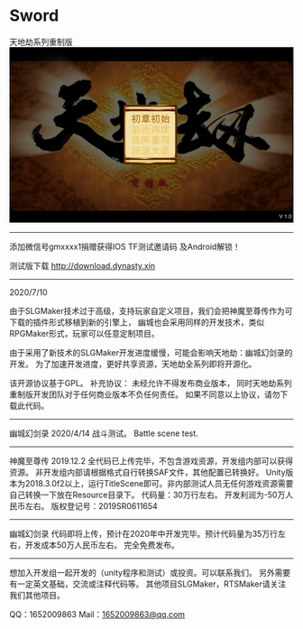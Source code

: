# Sword
天地劫系列重制版
![](https://github.com/foxgame/Sword/blob/master/Man/Client/Assets/screen.png)

---------------------------------------------------------------------------
添加微信号gmxxxx1捐赠获得IOS TF测试邀请码 及Android解锁！

测试版下载
http://download.dynasty.xin

---------------------------------------------------------------------------
2020/7/10

由于SLGMaker技术过于高级，支持玩家自定义项目，我们会把神魔至尊传作为可下载的插件形式移植到新的引擎上，
幽城也会采用同样的开发技术，类似RPGMaker形式，玩家可以任意定制项目。

由于采用了新技术的SLGMaker开发进度缓慢，可能会影响天地劫：幽城幻剑录的开发。
为了加速开发进度，更好共享资源，天地劫全系列即将开源化。

该开源协议基于GPL。 
补充协议： 
未经允许不得发布商业版本，
同时天地劫系列重制版开发团队对于任何商业版本不负任何责任。 
如果不同意以上协议，请勿下载此代码。

---------------------------------------------------------------------------
幽城幻剑录
2020/4/14
战斗测试。
Battle scene test.

---------------------------------------------------------------------------
神魔至尊传
2019.12.2
全代码已上传完毕，不包含游戏资源，开发组内部可以获得资源。
非开发组内部请根据格式自行转换SAF文件，其他配置已转换好。
Unity版本为2018.3.0f2以上，运行TitleScene即可。非内部测试人员无任何游戏资源需要自己转换一下放在Resource目录下。
代码量：30万行左右。
开发利润为-50万人民币左右。
版权登记号：2019SR0611654


---------------------------------------------------------------------------
幽城幻剑录
代码即将上传，预计在2020年中开发完毕。预计代码量为35万行左右，开发成本50万人民币左右。
完全免费发布。

---------------------------------------------------------------------------

想加入开发组一起开发的（unity程序和测试）或投资。可以联系我们。
另外需要有一定英文基础，交流或注释代码等。
其他项目SLGMaker，RTSMaker请关注我们其他项目。

QQ：1652009863
Mail：1652009863@qq.com
